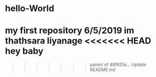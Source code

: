 # hello-World
my first repository 6/5/2019
im thathsara liyanage
<<<<<<< HEAD
hey baby
=======
>>>>>>> parent of 48f925a... Update README.md

